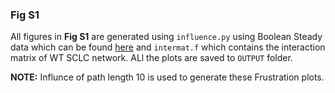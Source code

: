 ### Fig S1

All figures in **Fig S1** are generated using ``influence.py`` using Boolean Steady data which can be found [here](https://github.com/uday2607/CSB-SCLC/tree/master/Simulation_Data/Boolean) and ``intermat.f`` which contains the interaction matrix of WT SCLC network. ALl the plots are saved to ``OUTPUT`` folder.

**NOTE:** Influnce of path length 10 is used to generate these Frustration plots.
